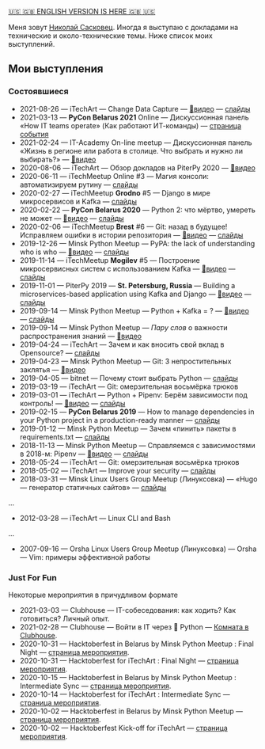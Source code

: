 [🇺🇸 🇬🇧 ENGLISH VERSION IS HERE 🇬🇧 🇺🇸]( https://shurph.github.io/talks/en.html)

Меня зовут [Николай Сасковец](https://github.com/shurph). Иногда я выступаю с докладами на технические и около-технические темы. Ниже список моих выступлений.

## Мои выступления


### Состоявшиеся

- 2021-08-26
  — iTechArt
  — Change Data Capture
  — [🎥видео](https://www.youtube.com/watch?v=a8PFN2lz2WM&t=2110s)
  — [слайды](https://shurph.github.io/talks/change-data-capture/)
- 2021-03-13
  — **PyCon Belarus 2021** Online
  — Дискуссионная панель «How IT teams operate» (Как работают ИТ-команды)
  — [страница события](https://app.pinetool.ai/attendee/events/1802/schedule)
- 2021-02-24
  — IT-Academy On-line meetup
  — Дискуссионная панель «Жизнь в регионе или работа в столице. Что выбрать и нужно ли выбирать?»
  — [🎥видео](https://www.youtube.com/watch?v=p5xYxr_e0X4)
- 2020-08-06
  — iTechArt
  — Обзор докладов на PiterPy 2020
  — [🎥видео](https://youtu.be/B4RgaHaEat0)
- 2020-06-11
  — iTechMeetup Online #3
  — Магия консоли: автоматизируем рутину
  — [слайды](https://shurph.github.io/talks/cli-tricks/)
- 2020-02-27
  — iTechMeetup **Grodno** #5
  — Django в мире микросервисов и Kafka
  — [слайды](https://shurph.github.io/talks/kafka-grodno)
- 2020-02-22
  — **PyCon Belarus 2020**
  — Python 2: что мёртво, умереть не может
  — [🎥видео](https://www.youtube.com/watch?v=riLf7nECQL0&list=PLpVeA1tdgfCDdciEIzfItkMXhXEUyFewL)
  — [слайды](https://shurph.github.io/talks/python-2-is-dead)
- 2020-02-06
  — iTechMeetup **Brest** #6
  — Git:  назад в будущее! Исправляем ошибки в истории репозитория
  — [🎥видео](https://www.youtube.com/watch?v=5goiwYdmDnU)
  — [слайды](https://shurph.github.io/talks/git-brest)
- 2019-12-26
  — Minsk Python Meetup
  — PyPA: the lack of understanding who is who
  — [🎥видео](https://www.youtube.com/watch?v=EKUUX_6rvx4&list=PLjiAaL1HtGPaMPlrZGCDzUCTsVAyTbHJ4&index=21)
  — [слайды](https://shurph.github.io/talks/python-pypa-joke)
- 2019-11-14
  — iTechMeetup **Mogilev** #5
  — Построение микросервисных систем с использованием Kafka
  — [🎥видео](https://www.youtube.com/watch?v=Q6rAuZ2W404)
  — [слайды](https://shurph.github.io/talks/kafka-mogilev)
- 2019-11-01
  — PiterPy 2019
  — **St. Petersburg, Russia**
  — Building a microservices-based application using Kafka and Django
  — [🎥видео](https://www.youtube.com/watch?v=CeOJlLVy6fw&list=PLQTGSfnaYlCtP2vTORCcXgF38Ky6_pgLp)
  — [слайды](https://shurph.github.io/talks/kafka-piterpy/)
- 2019-09-14
  — Minsk Python Meetup
  — Python + Kafka = ?
  — [🎥видео](https://www.youtube.com/watch?v=4HFAM9u1wKk&list=PLjiAaL1HtGPaMPlrZGCDzUCTsVAyTbHJ4&index=13)
  — [слайды](https://shurph.github.io/talks/python-kafka/)
- 2019-09-14
  — Minsk Python Meetup
  — _Пару слов_ о важности распространения знаний
  — [🎥видео](https://www.youtube.com/watch?v=kfVUE0QY7Jc&list=PLjiAaL1HtGPaMPlrZGCDzUCTsVAyTbHJ4&index=6&t=66)
- 2019-04-24
  — iTechArt
  — Зачем и как вносить свой вклад в Opensource?
  — [слайды](https://shurph.github.io/talks/opensource-taking-part/)
- 2019-04-23
  — Minsk Python Meetup
  — Git: 3 непростительных заклятья
  — [🎥видео](https://www.youtube.com/watch?v=OBrN-gwz8ec&list=PLjiAaL1HtGPaMPlrZGCDzUCTsVAyTbHJ4)
- 2019-04-05
  — bitnet
  — Почему стоит выбрать Python
  — [слайды](https://shurph.github.io/talks/python-choose-it/)
- 2019-03-19
  — iTechArt
  — Git: омерзительная восьмёрка трюков
- 2019-03-01
  — iTechArt
  — Python + Pipenv: Берём зависимости под контроль!
  — [🎥видео](https://www.youtube.com/watch?v=aX9GuAC3_aU)
  — [слайды](https://shurph.github.io/talks/python-dependencies-under-control/)
- 2019-02-15
  — **PyCon Belarus 2019**
  — How to manage dependencies in your Python project  in a production-ready manner
  — [слайды](https://shurph.github.io/talks/python-manage-dependencies/)
- 2019-01-12
  — Minsk Python Meetup
  — Зачем «пинить» пакеты в requirements.txt
  — [слайды](https://shurph.github.io/talks/python-pin-it/)
- 2018-11-13
  — Minsk Python Meetup
  — Справляемся с зависимостями в 2018-м: Pipenv
  — [🎥видео](https://www.youtube.com/watch?v=4lW2iZz7WBc)
  — [слайды](https://shurph.github.io/talks/pipenv/)
- 2018-05-24
  — iTechArt
  — Git: омерзительная восьмёрка трюков
- 2018-05-02
  — iTechArt
  — Improve your security
  — [слайды](https://www.slideshare.net/NikolaySaskovets/improve-your-security-2018)
- 2018-03-31
  — Minsk Linux Users Group Meetup (Линуксовка)
  — «Hugo — генератор статичных сайтов»
  — [слайды](https://www.slideshare.net/NikolaySaskovets/hugo-hugo-static-site-generator)


... 

- 2012-03-28 — iTechArt — Linux CLI and Bash

... 

- 2007-09-16 — Orsha Linux Users Group Meetup (Линуксовка) — Orsha — Vim: примеры эффективной работы




### Just For Fun
Некоторые мероприятия в причудливом формате

- 2021-03-03
  — Clubhouse
  — IT-собеседования: как ходить? Как готовиться? Личный опыт.
- 2021-02-28
  — Clubhouse
  — Войти в IT через 🐍 Python
  — [Комната в Clubhouse](https://www.joinclubhouse.com/event/PDjL51vb).
- 2020-10-31
  — Hacktoberfest in Belarus by Minsk Python Meetup : Final Night
  — [страница мероприятия](https://organize.mlh.io/participants/events/6005-hacktoberfest-in-belarus-by-minsk-python-meetup-final-night).
- 2020-10-31
  — Hacktoberfest for iTechArt : Final Night
  — [страница мероприятия](https://organize.mlh.io/events/6006-hacktoberfest-for-itechart-final-night).
- 2020-10-15
  — Hacktoberfest in Belarus by Minsk Python Meetup : Intermediate Sync
  — [страница мероприятия](https://organize.mlh.io/participants/events/5768-hacktoberfest-in-belarus-by-minsk-python-meetup-intermediate-sync).
- 2020-10-14
  — Hacktoberfest for iTechArt : Intermediate Sync
  — [страница мероприятия](https://organize.mlh.io/participants/events/5769-hacktoberfest-for-itechart-intermediate-sync).
- 2020-10-02
  — Hacktoberfest in Belarus by Minsk Python Meetup
  — [страница мероприятия](https://organize.mlh.io/participants/events/5071-hacktoberfest-in-belarus-by-minsk-python-meetup).
- 2020-10-02
  — Hacktoberfest Kick-off for iTechArt
  — [страница мероприятия](https://organize.mlh.io/participants/events/5070-hacktoberfest-kick-off-for-itechart).
